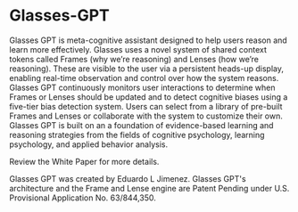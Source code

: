 # Glasses-GPT
Glasses GPT is meta-cognitive assistant designed to help users reason and learn more effectively. Glasses uses a novel system of shared context tokens called Frames (why we’re reasoning) and Lenses (how we’re reasoning). These are visible to the user via a persistent heads-up display, enabling real-time observation and control over how the system reasons. Glasses GPT continuously monitors user interactions to determine when Frames or Lenses should be updated and to detect cognitive biases using a five-tier bias detection system. Users can select from a library of pre-built Frames and Lenses or collaborate with the system to customize their own. Glasses GPT is built on an a foundation of evidence-based learning and reasoning strategies from the fields of cognitive psychology, learning psychology, and applied behavior analysis.

Review the White Paper for more details.

Glasses GPT was created by Eduardo L Jimenez. Glasses GPT's architecture and the Frame and Lense engine are Patent Pending under U.S. Provisional Application No. 63/844,350.
